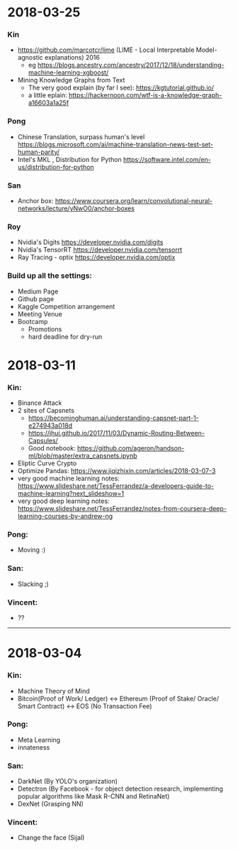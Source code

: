 # 2018-03-25

### Kin
  - https://github.com/marcotcr/lime (LIME - Local Interpretable Model-agnostic explanations) 2016
    - eg https://blogs.ancestry.com/ancestry/2017/12/18/understanding-machine-learning-xgboost/
  - Mining Knowledge Graphs from Text
      - The very good explain (by far I see): https://kgtutorial.github.io/
      - a little eplain: https://hackernoon.com/wtf-is-a-knowledge-graph-a16603a1a25f
      
### Pong
  - Chinese Translation, surpass human's level
    https://blogs.microsoft.com/ai/machine-translation-news-test-set-human-parity/
  - Intel's MKL , Distribution for Python
    https://software.intel.com/en-us/distribution-for-python

### San
  - Anchor box:
    https://www.coursera.org/learn/convolutional-neural-networks/lecture/yNwO0/anchor-boxes
    
### Roy
  - Nvidia's Digits
    https://developer.nvidia.com/digits
  - Nvidia's TensorRT
    https://developer.nvidia.com/tensorrt
  - Ray Tracing - optix
    https://developer.nvidia.com/optix
    

      
### Build up all the settings:
- Medium Page
- Github page
- Kaggle Competition arrangement
- Meeting Venue
- Bootcamp
  - Promotions
  - hard deadline for dry-run
  


# 2018-03-11

### Kin:
  - Binance Attack
  - 2 sites of Capsnets
    - https://becominghuman.ai/understanding-capsnet-part-1-e274943a018d
    - https://jhui.github.io/2017/11/03/Dynamic-Routing-Between-Capsules/
    - Good notebook: https://github.com/ageron/handson-ml/blob/master/extra_capsnets.ipynb
  - Eliptic Curve Crypto
  - Optimize Pandas: https://www.jiqizhixin.com/articles/2018-03-07-3
  - very good machine learning notes:
  https://www.slideshare.net/TessFerrandez/a-developers-guide-to-machine-learning?next_slideshow=1
  - very good deep learning notes:
  https://www.slideshare.net/TessFerrandez/notes-from-coursera-deep-learning-courses-by-andrew-ng

### Pong:
  - Moving :)
  
### San:
  - Slacking ;)
  
### Vincent:
  - ??
---

# 2018-03-04

### Kin:
  - Machine Theory of Mind
  - Bitcoin(Proof of Work/ Ledger) <-> Ethereum (Proof of Stake/ Oracle/ Smart Contract) <-> EOS (No Transaction Fee)
### Pong:
  - Meta Learning
  - innateness
### San:
  - DarkNet (By YOLO's organization)
  - Detectron (By Facebook - for object detection research, implementing popular algorithms like Mask R-CNN and RetinaNet)
  - DexNet (Grasping NN)
### Vincent:
  - Change the face (Sijal)
